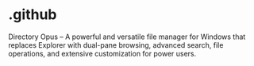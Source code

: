# .github
Directory Opus – A powerful and versatile file manager for Windows that replaces Explorer with dual-pane browsing, advanced search, file operations, and extensive customization for power users.
